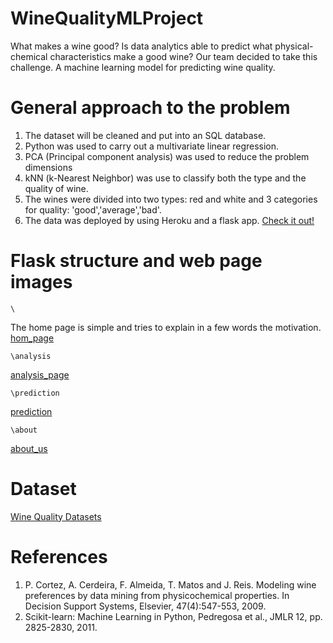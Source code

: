 # WineQualityMLProject
What makes a wine good? Is data analytics able to predict what physical-chemical characteristics make a good wine? Our team decided to take this challenge.
A machine learning model for predicting wine quality.

# General approach to the problem
1. The dataset will be cleaned and put into an SQL database.
2. Python was used to carry out a multivariate linear regression.
3. PCA (Principal component analysis) was used to reduce the problem dimensions
4. kNN (k-Nearest Neighbor) was use to classify both the type and the quality of wine.
5. The wines were divided into two types: red and white and 3 categories for quality: 'good','average','bad'.
6. The data was deployed by using Heroku and a flask app. [Check it out!](https://winequalityml.herokuapp.com/)

# Flask structure and web page images
```
\
```
The home page is simple and tries to explain in a few words the motivation.
[hom_page](.images/ReadMe/home_page.png)
```
\analysis
```
[analysis_page](.images/ReadMe/analysis.png)
```
\prediction
```
[prediction](.images/ReadMe/prediction.gif)
```
\about
```
[about_us](.images/ReadMe/about_us.png)

# Dataset
[Wine Quality Datasets](http://www3.dsi.uminho.pt/pcortez/wine/)

# References
1. P. Cortez, A. Cerdeira, F. Almeida, T. Matos and J. Reis. Modeling wine preferences by data mining from physicochemical properties. In Decision Support Systems, Elsevier, 47(4):547-553, 2009.
2. Scikit-learn: Machine Learning in Python, Pedregosa et al., JMLR 12, pp. 2825-2830, 2011.
